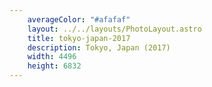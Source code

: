 ```yaml
---
    averageColor: "#afafaf"
    layout: ../../layouts/PhotoLayout.astro
    title: tokyo-japan-2017
    description: Tokyo, Japan (2017)
    width: 4496
    height: 6832
---
```

